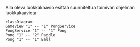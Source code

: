 Alla oleva luokkakaavio esittää suunniteltua toimivan ohjelman luokkakaaviota:

```mermaid
classDiagram
GameView "1" -- "1" PongService
PongService "1" -- "1" Pong
Pong "1" -- "2" Paddle
Pong "1" -- "1" Ball
```
